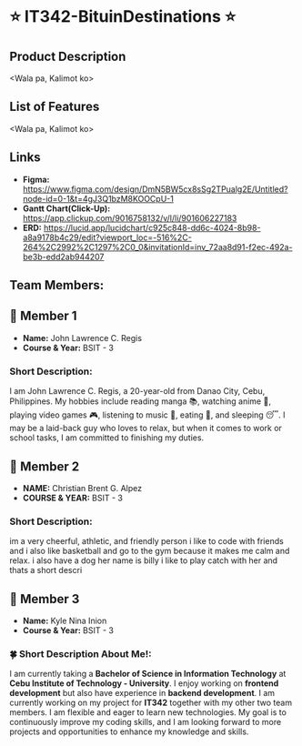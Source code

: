 # ⭐ IT342-BituinDestinations ⭐

## Product Description
<Wala pa, Kalimot ko>

## List of Features
<Wala pa, Kalimot ko>

## Links
- **Figma:** https://www.figma.com/design/DmN5BW5cx8sSg2TPualg2E/Untitled?node-id=0-1&t=4gJ3Q1bzM8KOOCpU-1
- **Gantt Chart(Click-Up):** https://app.clickup.com/9016758132/v/l/li/901606227183
- **ERD:** https://lucid.app/lucidchart/c925c848-dd6c-4024-8b98-a8a9178b4c29/edit?viewport_loc=-516%2C-264%2C2992%2C1297%2C0_0&invitationId=inv_72aa8d91-f2ec-492a-be3b-edd2ab944207

## Team Members:
## 🚀 **Member 1**
- **Name:** John Lawrence C. Regis
- **Course & Year:** BSIT - 3

### Short Description:
I am John Lawrence C. Regis, a 20-year-old from Danao City, Cebu, Philippines. My hobbies include reading manga 📚, watching anime 🎥, playing video games 🎮, listening to music 🎵, eating 🍔, and sleeping 😴. I may be a laid-back guy who loves to relax, but when it comes to work or school tasks, I am committed to finishing my duties.

## 🚀 **Member 2**  
- **NAME:** Christian Brent G. Alpez  	
- **COURSE & YEAR:** BSIT - 3  

### Short Description:
im a very cheerful, athletic, and friendly person i like to code with friends and i also like basketball and go to the gym because it makes me calm and relax.
i also have a dog her name is billy i like to play catch with her and thats a short descri

## 🚀 **Member 3**  
- **Name:** Kyle Nina Inion  
- **Course & Year:** BSIT - 3

### 🍀 Short Description About Me!:
I am currently taking a **Bachelor of Science in Information Technology** at **Cebu Institute of Technology - University**. I enjoy working on **frontend development** but also have experience in **backend development**. I am currently working on my project for **IT342** together with my other two team members. I am flexible and eager to learn new technologies. My goal is to continuously improve my coding skills, and I am looking forward to more projects and opportunities to enhance my knowledge and skills.
